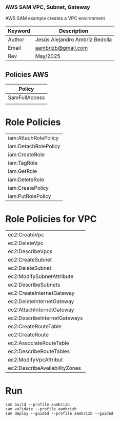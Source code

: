 ### AWS SAM VPC, Subnet, Gateway

AWS SAM example creates a VPC environment

| Keyword | Description                    |
|---------|--------------------------------|
| Author  | Jesús Alejandro Ambríz Bedolla |
| Email   | aambrizb@gmail.com             |
| Rev     | May/2025                       |

## Policies AWS

| Policy        |
|---------------|
| SamFullAccess |
|               |

# Role Policies

|                       |
|-----------------------|
| iam:AttachRolePolicy  |
| iam:DetachRolePolicy  |
| iam:CreateRole        |
| iam:TagRole           |
| iam:GetRole           |
| iam:DeleteRole        |
| iam:CreatePolicy      |
| iam:PutRolePolicy     |

# Role Policies for VPC

|                       |
|-----------------------|
| ec2:CreateVpc  |
| ec2:DeleteVpc  |
| ec2:DescribeVpcs        |
| ec2:CreateSubnet           |
| ec2:DeleteSubnet           |
| ec2:ModifySubnetAttribute        |
| ec2:DescribeSubnets      |
| ec2:CreateInternetGateway     |
| ec2:DeleteInternetGateway     |
| ec2:AttachInternetGateway     |
| ec2:DescribeInternetGateways     |
| ec2:CreateRouteTable     |
| ec2:CreateRoute     |
| ec2:AssociateRouteTable     |
| ec2:DescribeRouteTables     |
| ec2:ModifyVpcAttribut     |
| ec2:DescribeAvailabilityZones     |


# Run

```
sam build --profile aambrizb
sam validate --profile aambrizb
sam deploy --guided --profile aambrizb --guided
```
